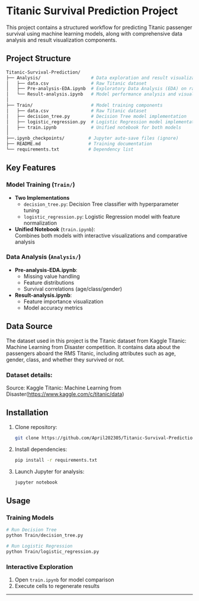 
# Titanic Survival Prediction Project

This project contains a structured workflow for predicting Titanic passenger survival using machine learning models, along with comprehensive data analysis and result visualization components.

## Project Structure

```bash
Titanic-Survival-Prediction/
├── Analysis/                   # Data exploration and result visualization
│   ├── data.csv                # Raw Titanic dataset
│   ├── Pre-analysis-EDA.ipynb  # Exploratory Data Analysis (EDA) on raw data
│   └── Result-analysis.ipynb   # Model performance analysis and visualization
│
├── Train/                      # Model training components
│   ├── data.csv                # Raw Titanic dataset
│   ├── decision_tree.py        # Decision Tree model implementation
│   ├── logistic_regression.py  # Logistic Regression model implementation
│   ├── train.ipynb             # Unified notebook for both models
│
├──.ipynb_checkpoints/         # Jupyter auto-save files (ignore)
├── README.md                  # Training documentation
└── requirements.txt           # Dependency list

```

## Key Features

### Model Training (`Train/`)
- **Two Implementations**  
  - `decision_tree.py`: Decision Tree classifier with hyperparameter tuning
  - `logistic_regression.py`: Logistic Regression model with feature normalization
- **Unified Notebook** (`train.ipynb`):  
  Combines both models with interactive visualizations and comparative analysis

### Data Analysis (`Analysis/`)
- **Pre-analysis-EDA.ipynb**:  
  - Missing value handling
  - Feature distributions
  - Survival correlations (age/class/gender)
- **Result-analysis.ipynb**:  
  - Feature importance visualization
  - Model accuracy metrics

## Data Source
The dataset used in this project is the Titanic dataset from Kaggle Titanic: Machine Learning from Disaster competition. It contains data about the passengers aboard the RMS Titanic, including attributes such as age, gender, class, and whether they survived or not.

### Dataset details:

Source: Kaggle Titanic: Machine Learning from Disaster(https://www.kaggle.com/c/titanic/data)

## Installation

1. Clone repository:
   ```bash
   git clone https://github.com/April202305/Titanic-Survival-Prediction.git
   ```
2. Install dependencies:
   ```bash
   pip install -r requirements.txt
   ```
3. Launch Jupyter for analysis:
   ```bash
   jupyter notebook
   ```

## Usage

### Training Models
```bash
# Run Decision Tree
python Train/decision_tree.py

# Run Logistic Regression
python Train/logistic_regression.py
```

### Interactive Exploration
1. Open `train.ipynb` for model comparison
2. Execute cells to regenerate results

---


